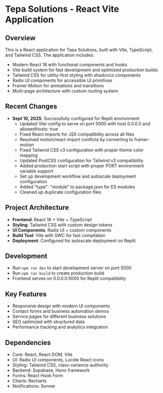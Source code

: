 # Tepa Solutions - React Vite Application

## Overview
This is a React application for Tepa Solutions, built with Vite, TypeScript, and Tailwind CSS. The application includes:
- Modern React 18 with functional components and hooks
- Vite build system for fast development and optimized production builds
- Tailwind CSS for utility-first styling with shadcn/ui components
- Radix UI components for accessible UI primitives
- Framer Motion for animations and transitions
- Multi-page architecture with custom routing system

## Recent Changes
- **Sept 10, 2025**: Successfully configured for Replit environment
  - Updated Vite config to serve on port 5000 with host 0.0.0.0 and allowedHosts: true
  - Fixed React imports for JSX compatibility across all files
  - Resolved motion/react import conflicts by converting to framer-motion
  - Fixed Tailwind CSS v3 configuration with proper theme color mapping
  - Updated PostCSS configuration for Tailwind v3 compatibility
  - Added production start script with proper PORT environment variable support
  - Set up development workflow and autoscale deployment configuration
  - Added "type": "module" to package.json for ES modules
  - Cleaned up duplicate configuration files

## Project Architecture
- **Frontend**: React 18 + Vite + TypeScript
- **Styling**: Tailwind CSS with custom design tokens
- **UI Components**: Radix UI + custom components
- **Build Tool**: Vite with SWC for fast compilation
- **Deployment**: Configured for autoscale deployment on Replit

## Development
- Run `npm run dev` to start development server on port 5000
- Run `npm run build` to create production build
- Frontend serves on 0.0.0.0:5000 for Replit compatibility

## Key Features
- Responsive design with modern UI components
- Contact forms and business automation demos
- Service pages for different business solutions
- SEO optimized with structured data
- Performance tracking and analytics integration

## Dependencies
- Core: React, React DOM, Vite
- UI: Radix UI components, Lucide React icons
- Styling: Tailwind CSS, class-variance-authority
- Backend: Supabase, Hono framework
- Forms: React Hook Form
- Charts: Recharts
- Notifications: Sonner